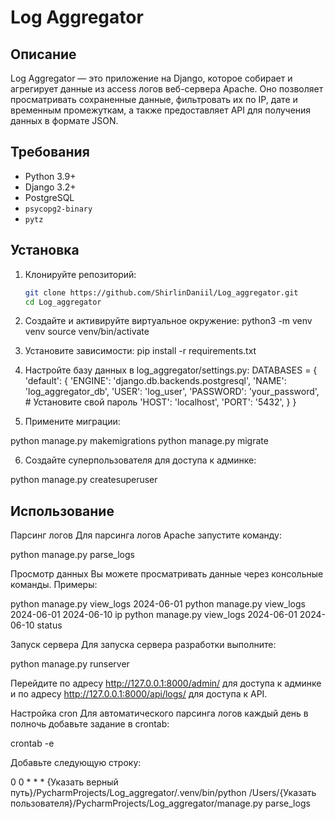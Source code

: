 # Log Aggregator

## Описание

Log Aggregator — это приложение на Django, которое собирает и агрегирует данные из access логов веб-сервера Apache.
 Оно позволяет просматривать сохраненные данные, фильтровать их по IP, дате и временным промежуткам, а также предоставляет API для получения данных в формате JSON.

## Требования

- Python 3.9+
- Django 3.2+
- PostgreSQL
- `psycopg2-binary`
- `pytz`

## Установка

1. Клонируйте репозиторий:

   ```bash
   git clone https://github.com/ShirlinDaniil/Log_aggregator.git
   cd Log_aggregator

2. Создайте и активируйте виртуальное окружение:
  python3 -m venv venv
source venv/bin/activate

3. Установите зависимости:
pip install -r requirements.txt

4. Настройте базу данных в log_aggregator/settings.py:
DATABASES = {
    'default': {
        'ENGINE': 'django.db.backends.postgresql',
        'NAME': 'log_aggregator_db',
        'USER': 'log_user',
        'PASSWORD': 'your_password', # Установите свой пароль
        'HOST': 'localhost',
        'PORT': '5432',
    }
}

5. Примените миграции:

python manage.py makemigrations
python manage.py migrate

6. Создайте суперпользователя для доступа к админке:

python manage.py createsuperuser


## Использование
Парсинг логов
Для парсинга логов Apache запустите команду:

python manage.py parse_logs

Просмотр данных
Вы можете просматривать данные через консольные команды. Примеры:

python manage.py view_logs 2024-06-01
python manage.py view_logs 2024-06-01 2024-06-10 ip
python manage.py view_logs 2024-06-01 2024-06-10 status

Запуск сервера
Для запуска сервера разработки выполните:

python manage.py runserver

Перейдите по адресу http://127.0.0.1:8000/admin/ для доступа к админке и по адресу http://127.0.0.1:8000/api/logs/ для доступа к API.

Настройка cron
Для автоматического парсинга логов каждый день в полночь добавьте задание в crontab:

crontab -e

Добавьте следующую строку:

0 0 * * * {Указать верный путь}/PycharmProjects/Log_aggregator/.venv/bin/python /Users/{Указать пользователя}/PycharmProjects/Log_aggregator/manage.py parse_logs
